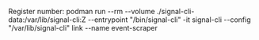 Register number:
podman run --rm --volume ./signal-cli-data:/var/lib/signal-cli:Z --entrypoint "/bin/signal-cli" -it signal-cli --config "/var/lib/signal-cli" link --name event-scraper
